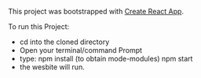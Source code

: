This project was bootstrapped with [Create React App](https://github.com/facebook/create-react-app).
 
To run this Project:
 - cd into the cloned directory
 - Open your terminal/command Prompt
 - type: 
 npm install (to obtain mode-modules)
 npm start
 - the wesbite will run.
